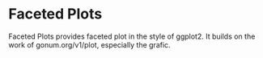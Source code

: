 Faceted Plots
=============

Faceted Plots provides faceted plot in the style of ggplot2.
It builds on the work of gonum.org/v1/plot, especially the grafic.

